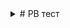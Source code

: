 
<details><summary># PB тест</summary>

   1. + [Параграфы и разрывы строк](https://github.com/Asanbekov-N);

</details>

